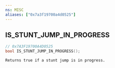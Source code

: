 ```yaml
---
ns: MISC
aliases: ["0x7a3f19700a4d0525"]
---
```

## IS_STUNT_JUMP_IN_PROGRESS

```c
// 0x7A3F19700A4D0525
bool IS_STUNT_JUMP_IN_PROGRESS();
```

```
Returns true if a stunt jump is in progress.
```
